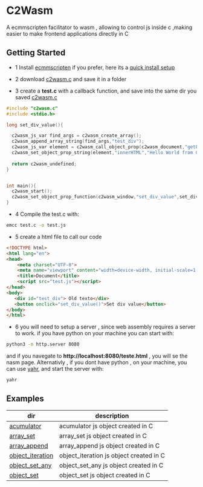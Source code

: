# C2Wasm
A ecmmscripten facilitator to wasm , allowing to control js inside c ,making easier to 
make  frontend applications directly in  C 

## Getting Started 

- 1 Install [ecmmscripten](https://github.com/emscripten-core/emsdk) 
  if you prefer, here its a [quick install setup](https://github.com/mateusmoutinho/emscripten-easy-install)

- 2 download [c2wasm.c](https://github.com/OUIsolutions/C2Wasm/releases/download/0.2.0/c2wasm.c) and save it in a folder 
- 3 create a **test.c** with a callback function, and save into the same dir you saved [c2wasm.c](https://github.com/OUIsolutions/C2Wasm/releases/download/0.2.0/c2wasm.c) 
~~~c 
#include "c2wasm.c"
#include <stdio.h>

long set_div_value(){

  c2wasm_js_var find_args = c2wasm_create_array();
  c2wasm_append_array_string(find_args,"test_div");
  c2wasm_js_var element = c2wasm_call_object_prop(c2wasm_document,"getElementById",find_args);  
  c2wasm_set_object_prop_string(element,"innerHTML","Hello World from C");
  
  return c2wasm_undefined;
}


int main(){
  c2wasm_start();
  c2wasm_set_object_prop_function(c2wasm_window,"set_div_value",set_div_value);
}
~~~
- 4 Compile the test.c with: 
~~~bash
emcc test.c -o test.js
~~~

- 5 create a html file to call our code
~~~html
<!DOCTYPE html>
<html lang="en">
<head>
    <meta charset="UTF-8">
    <meta name="viewport" content="width=device-width, initial-scale=1.0">
    <title>Document</title>
    <script src="test.js"></script>
</head>
<body>
   <div id="test_div"> Old texto</div> 
   <button onclick="set_div_value()">Set div value</button>
</body>
</html>
~~~
- 6 you will need to setup a server , since web assembly requires a server to work.
if you have python on your machine you can start with:

~~~bash
python3 -m http.server 8080
~~~
and if you navegate to **http://localhost:8080/teste.html** , you will se the nasm page.
Alternativly , if you dont have python , on your machine, you can use [yahr](https://github.com/OUIsolutions/yahr), and start the server with:

~~~bash
yahr
~~~

## Examples 
| dir                                  | description                       |
|--------------------------------------|-----------------------------------|
|[acumulator](/examples/acumulator/)   | acumulator js object created in C |
|[array_set](/examples/array_set/)   | array_set js object created in C |
|[array_append](/examples/array_append/)   | array_append js object created in C |
|[object_iteration](/examples/object_iteration/)   | object_iteration js object created in C |
|[object_set_any](/examples/object_set_any/)   | object_set_any js object created in C |
|[object_set](/examples/object_set/)   | object_set js object created in C |